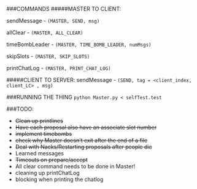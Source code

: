 ###COMMANDS
#####MASTER TO CLIENT:

sendMessage - `(MASTER, SEND, msg)`

allClear - `(MASTER, ALL_CLEAR)`

timeBombLeader - `(MASTER, TIME_BOMB_LEADER, numMsgs)`

skipSlots - `(MASTER, SKIP_SLOTS)`

printChatLog - `(MASTER, PRINT_CHAT_LOG)`

#####CLIENT TO SERVER:
sendMessage - `(SEND, tag = <client_index, client_LC> , msg)`

###RUNNING THE THING
`python Master.py < selfTest.test`

###TODO:
- ~~Clean up printlines~~
- ~~Have each proposal also have an associate slot number~~
- ~~implement timebombs~~
- ~~check why Master doesn't exit after the end of a file~~
- ~~Deal with Nacks/Restarting proposals after people die~~
- Learned messages
- ~~Timeouts on prepare/accept~~
- All clear command needs to be done in Master!
- cleaning up printChatLog
- blocking when printing the chatlog
